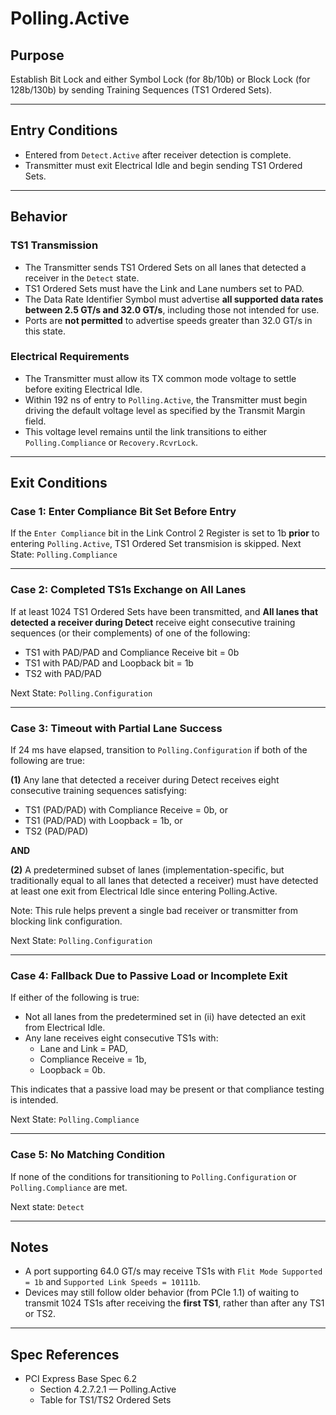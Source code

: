 # Polling.Active

## Purpose
Establish Bit Lock and either Symbol Lock (for 8b/10b) or Block Lock (for 128b/130b) by sending Training Sequences (TS1 Ordered Sets).

---

## Entry Conditions
- Entered from `Detect.Active` after receiver detection is complete.
- Transmitter must exit Electrical Idle and begin sending TS1 Ordered Sets.

---

## Behavior

### TS1 Transmission
- The Transmitter sends TS1 Ordered Sets on all lanes that detected a receiver in the `Detect` state.
- TS1 Ordered Sets must have the Link and Lane numbers set to PAD.
- The Data Rate Identifier Symbol must advertise **all supported data rates between 2.5 GT/s and 32.0 GT/s**, including those not intended for use.
- Ports are **not permitted** to advertise speeds greater than 32.0 GT/s in this state.

### Electrical Requirements
- The Transmitter must allow its TX common mode voltage to settle before exiting Electrical Idle.
- Within 192 ns of entry to `Polling.Active`, the Transmitter must begin driving the default voltage level as specified by the Transmit Margin field.
- This voltage level remains until the link transitions to either `Polling.Compliance` or `Recovery.RcvrLock`.

---

## Exit Conditions

### Case 1: Enter Compliance Bit Set Before Entry
If the `Enter Compliance` bit in the Link Control 2 Register is set to 1b **prior** to entering `Polling.Active`, TS1 Ordered Set transmision is skipped.
Next State: `Polling.Compliance`

---

### Case 2: Completed TS1s Exchange on All Lanes
If at least 1024 TS1 Ordered Sets have been transmitted, and **All lanes that detected a receiver during Detect** receive eight consecutive training sequences (or their complements) of one of the following:
  - TS1 with PAD/PAD and Compliance Receive bit = 0b
  - TS1 with PAD/PAD and Loopback bit = 1b
  - TS2 with PAD/PAD

Next State: `Polling.Configuration`

---

### Case 3: Timeout with Partial Lane Success
If 24 ms have elapsed, transition to `Polling.Configuration` if both of the following are true:

**(1)** Any lane that detected a receiver during Detect receives eight consecutive training sequences satisfying:
- TS1 (PAD/PAD) with Compliance Receive = 0b, or
- TS1 (PAD/PAD) with Loopback = 1b, or
- TS2 (PAD/PAD)

**AND**

**(2)** A predetermined subset of lanes (implementation-specific, but traditionally equal to all lanes that detected a receiver) must have detected at least one exit from Electrical Idle since entering Polling.Active.

Note: This rule helps prevent a single bad receiver or transmitter from blocking link configuration.

Next State: `Polling.Configuration`

---

### Case 4: Fallback Due to Passive Load or Incomplete Exit
If either of the following is true:
- Not all lanes from the predetermined set in (ii) have detected an exit from Electrical Idle.
- Any lane receives eight consecutive TS1s with:
  - Lane and Link = PAD,
  - Compliance Receive = 1b,
  - Loopback = 0b.

This indicates that a passive load may be present or that compliance testing is intended.

Next State: `Polling.Compliance`

---

### Case 5: No Matching Condition
If none of the conditions for transitioning to `Polling.Configuration` or `Polling.Compliance` are met.

Next state: `Detect`

---

## Notes
- A port supporting 64.0 GT/s may receive TS1s with `Flit Mode Supported = 1b` and `Supported Link Speeds = 10111b`.
- Devices may still follow older behavior (from PCIe 1.1) of waiting to transmit 1024 TS1s after receiving the **first TS1**, rather than after any TS1 or TS2.

---

## Spec References
- PCI Express Base Spec 6.2  
  - Section 4.2.7.2.1 — Polling.Active
  - Table for TS1/TS2 Ordered Sets
